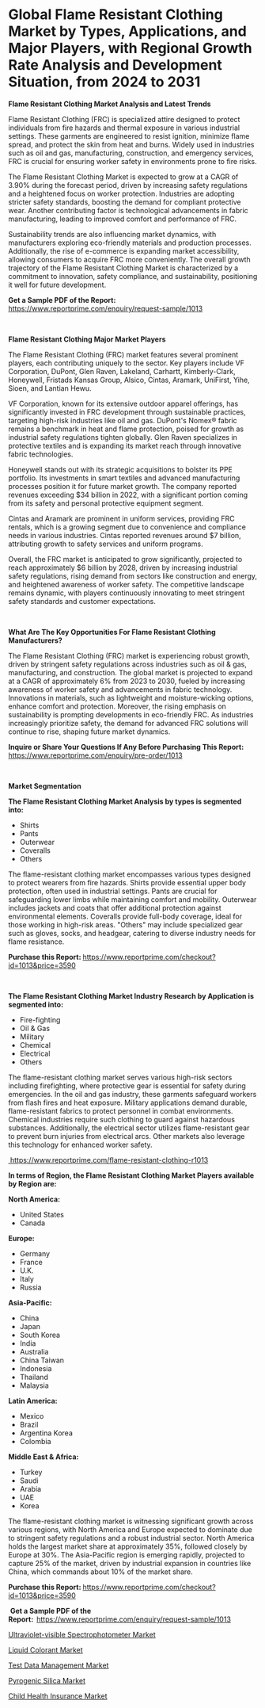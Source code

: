 <p><h1>Global Flame Resistant Clothing Market by Types, Applications, and Major Players, with Regional Growth Rate Analysis and Development Situation, from 2024 to 2031</h1></p><p><strong>Flame Resistant Clothing Market Analysis and Latest Trends</strong></p>
<p><p>Flame Resistant Clothing (FRC) is specialized attire designed to protect individuals from fire hazards and thermal exposure in various industrial settings. These garments are engineered to resist ignition, minimize flame spread, and protect the skin from heat and burns. Widely used in industries such as oil and gas, manufacturing, construction, and emergency services, FRC is crucial for ensuring worker safety in environments prone to fire risks.</p><p>The Flame Resistant Clothing Market is expected to grow at a CAGR of 3.90% during the forecast period, driven by increasing safety regulations and a heightened focus on worker protection. Industries are adopting stricter safety standards, boosting the demand for compliant protective wear. Another contributing factor is technological advancements in fabric manufacturing, leading to improved comfort and performance of FRC. </p><p>Sustainability trends are also influencing market dynamics, with manufacturers exploring eco-friendly materials and production processes. Additionally, the rise of e-commerce is expanding market accessibility, allowing consumers to acquire FRC more conveniently. The overall growth trajectory of the Flame Resistant Clothing Market is characterized by a commitment to innovation, safety compliance, and sustainability, positioning it well for future development.</p></p>
<p><strong>Get a Sample PDF of the Report:&nbsp;</strong> <a href="https://www.reportprime.com/enquiry/request-sample/1013">https://www.reportprime.com/enquiry/request-sample/1013</a></p>
<p>&nbsp;</p>
<p><strong>Flame Resistant Clothing Major Market Players</strong></p>
<p><p>The Flame Resistant Clothing (FRC) market features several prominent players, each contributing uniquely to the sector. Key players include VF Corporation, DuPont, Glen Raven, Lakeland, Carhartt, Kimberly-Clark, Honeywell, Fristads Kansas Group, Alsico, Cintas, Aramark, UniFirst, Yihe, Sioen, and Lantian Hewu. </p><p>VF Corporation, known for its extensive outdoor apparel offerings, has significantly invested in FRC development through sustainable practices, targeting high-risk industries like oil and gas. DuPont's Nomex® fabric remains a benchmark in heat and flame protection, poised for growth as industrial safety regulations tighten globally. Glen Raven specializes in protective textiles and is expanding its market reach through innovative fabric technologies.</p><p>Honeywell stands out with its strategic acquisitions to bolster its PPE portfolio. Its investments in smart textiles and advanced manufacturing processes position it for future market growth. The company reported revenues exceeding $34 billion in 2022, with a significant portion coming from its safety and personal protective equipment segment.</p><p>Cintas and Aramark are prominent in uniform services, providing FRC rentals, which is a growing segment due to convenience and compliance needs in various industries. Cintas reported revenues around $7 billion, attributing growth to safety services and uniform programs.</p><p>Overall, the FRC market is anticipated to grow significantly, projected to reach approximately $6 billion by 2028, driven by increasing industrial safety regulations, rising demand from sectors like construction and energy, and heightened awareness of worker safety. The competitive landscape remains dynamic, with players continuously innovating to meet stringent safety standards and customer expectations.</p></p>
<p>&nbsp;</p>
<p><strong>What Are The Key Opportunities For Flame Resistant Clothing Manufacturers?</strong></p>
<p><p>The Flame Resistant Clothing (FRC) market is experiencing robust growth, driven by stringent safety regulations across industries such as oil & gas, manufacturing, and construction. The global market is projected to expand at a CAGR of approximately 6% from 2023 to 2030, fueled by increasing awareness of worker safety and advancements in fabric technology. Innovations in materials, such as lightweight and moisture-wicking options, enhance comfort and protection. Moreover, the rising emphasis on sustainability is prompting developments in eco-friendly FRC. As industries increasingly prioritize safety, the demand for advanced FRC solutions will continue to rise, shaping future market dynamics.</p></p>
<p><strong>Inquire or Share Your Questions If Any Before Purchasing This Report:</strong> <a href="https://www.reportprime.com/enquiry/pre-order/1013">https://www.reportprime.com/enquiry/pre-order/1013</a></p>
<p>&nbsp;</p>
<p><strong>Market Segmentation</strong></p>
<p><strong>The Flame Resistant Clothing Market Analysis by types is segmented into:</strong></p>
<p><ul><li>Shirts</li><li>Pants</li><li>Outerwear</li><li>Coveralls</li><li>Others</li></ul></p>
<p><p>The flame-resistant clothing market encompasses various types designed to protect wearers from fire hazards. Shirts provide essential upper body protection, often used in industrial settings. Pants are crucial for safeguarding lower limbs while maintaining comfort and mobility. Outerwear includes jackets and coats that offer additional protection against environmental elements. Coveralls provide full-body coverage, ideal for those working in high-risk areas. "Others" may include specialized gear such as gloves, socks, and headgear, catering to diverse industry needs for flame resistance.</p></p>
<p><strong>Purchase this Report:&nbsp;</strong><a href="https://www.reportprime.com/checkout?id=1013&price=3590">https://www.reportprime.com/checkout?id=1013&price=3590</a></p>
<p>&nbsp;</p>
<p><strong>The Flame Resistant Clothing Market Industry Research by Application is segmented into:</strong></p>
<p><ul><li>Fire-fighting</li><li>Oil & Gas</li><li>Military</li><li>Chemical</li><li>Electrical</li><li>Others</li></ul></p>
<p><p>The flame-resistant clothing market serves various high-risk sectors including firefighting, where protective gear is essential for safety during emergencies. In the oil and gas industry, these garments safeguard workers from flash fires and heat exposure. Military applications demand durable, flame-resistant fabrics to protect personnel in combat environments. Chemical industries require such clothing to guard against hazardous substances. Additionally, the electrical sector utilizes flame-resistant gear to prevent burn injuries from electrical arcs. Other markets also leverage this technology for enhanced worker safety.</p></p>
<p><a href="https://www.reportprime.com/flame-resistant-clothing-r1013">&nbsp;https://www.reportprime.com/flame-resistant-clothing-r1013</a></p>
<p><strong>In terms of Region, the Flame Resistant Clothing Market Players available by Region are:</strong></p>
<p>
    <p> <strong> North America: </strong>
        <ul>
            <li>United States</li>
            <li>Canada</li>
        </ul>
        </p> 
    <p> <strong> Europe: </strong>
        <ul>
            <li>Germany</li>
            <li>France</li>
            <li>U.K.</li>
            <li>Italy</li>
            <li>Russia</li>
        </ul>
        </p> 
    <p> <strong> Asia-Pacific: </strong>
        <ul>
            <li>China</li>
            <li>Japan</li>
            <li>South Korea</li>
            <li>India</li>
            <li>Australia</li>
            <li>China Taiwan</li>
            <li>Indonesia</li>
            <li>Thailand</li>
            <li>Malaysia</li>
        </ul>
        </p> 
    <p> <strong> Latin America: </strong>
        <ul>
            <li>Mexico</li>
            <li>Brazil</li>
            <li>Argentina Korea</li>
            <li>Colombia</li>
        </ul>
        </p> 
    <p> <strong> Middle East & Africa: </strong>
        <ul>
            <li>Turkey</li>
            <li>Saudi</li>
            <li>Arabia</li>
            <li>UAE</li>
            <li>Korea</li>
        </ul>
    </p>
    </p>
<p><p>The flame-resistant clothing market is witnessing significant growth across various regions, with North America and Europe expected to dominate due to stringent safety regulations and a robust industrial sector. North America holds the largest market share at approximately 35%, followed closely by Europe at 30%. The Asia-Pacific region is emerging rapidly, projected to capture 25% of the market, driven by industrial expansion in countries like China, which commands about 10% of the market share.</p></p>
<p><strong>Purchase this Report: </strong><a href="https://www.reportprime.com/checkout?id=1013&price=3590">https://www.reportprime.com/checkout?id=1013&price=3590</a></p>
<p>&nbsp;<strong>Get a Sample PDF of the Report:&nbsp;&nbsp;</strong><a href="https://www.reportprime.com/enquiry/request-sample/1013">https://www.reportprime.com/enquiry/request-sample/1013</a></p>
<p><strong></strong></p>
<p><p><a href="https://issuu.com/reportprime-2/docs/ultraviolet-visible-spectrophotomet_b5ff5fe5c4c9df">Ultraviolet-visible Spectrophotometer Market</a></p><p><a href="https://www.linkedin.com/pulse/liquid-colorant-market-global-regional-analysis-focus-end-ozujf?trackingId=YAbJYzaUQlangAF%2B%2FMhrIg%3D%3D">Liquid Colorant Market</a></p><p><a href="https://medium.com/@kair.irfan6/test-data-management-market-global-market-insights-and-regional-analysis-2024-2031-e13871998b5e">Test Data Management Market</a></p><p><a href="https://www.linkedin.com/pulse/pyrogenic-silica-market-strategic-insights-product-evolution-awcae?trackingId=jjKmaPCnQNaHXHWseWMx5g%3D%3D">Pyrogenic Silica Market</a></p><p><a href="https://medium.com/@alanernser/driving-market-forces-in-the-child-health-insurance-market-market-trends-and-future-forecasts-till-b6ef864abdaa">Child Health Insurance Market</a></p></p>